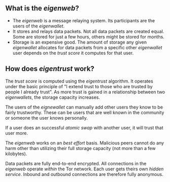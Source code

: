 ## What is the _eigenweb_?

- The _eigenweb_ is a message relaying system. Its participants are the users of
  the _eigenwallet_.
- It stores and relays data packets. Not all data packets are created equal.
  Some are stored for just a few hours, others might be stored for months.
- Storage is an expensive good. The amount of storage any given _eigenwallet_
  allocates for data packets from a specific other _eigenwallet_ user depends on
  the _trust score_ it computes for that user.

## How does _eigentrust_ work?

The _trust score_ is computed using the _eigentrust_ algorithm. It operates
under the basic principle of "I extend trust to those who are trusted by people
I already trust". As more trust is gained in a relationship between two
_eigenwallets_, the storage capacity increases.

The users of the _eignewallet_ can manually add other users they know to be
fairly trustworthy. These can be users that are well known in the community or
someone the user knows personally.

If a user does an successful _atomic swap_ with another user, it will trust that
user more.

The _eigenweb_ works on an _best effort_ basis. Malicious peers cannot do any
harm other than utilizing their full storage capacity (not more than a few
kilobytes).

Data packets are fully end-to-end encrypted. All connections in the _eigenweb_
operate _within_ the Tor network. Each user gets theirs own _hidden service_.
Inbound and outbound connections are therefore fully anonymous.
